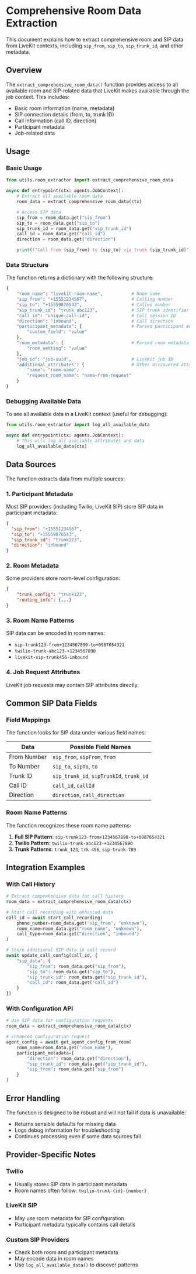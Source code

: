 # Comprehensive Room Data Extraction

This document explains how to extract comprehensive room and SIP data from LiveKit contexts, including `sip_from`, `sip_to`, `sip_trunk_id`, and other metadata.

## Overview

The `extract_comprehensive_room_data()` function provides access to all available room and SIP-related data that LiveKit makes available through the job context. This includes:

- Basic room information (name, metadata)
- SIP connection details (from, to, trunk ID)
- Call information (call ID, direction)
- Participant metadata
- Job-related data

## Usage

### Basic Usage

```python
from utils.room_extractor import extract_comprehensive_room_data

async def entrypoint(ctx: agents.JobContext):
    # Extract all available room data
    room_data = extract_comprehensive_room_data(ctx)

    # Access SIP data
    sip_from = room_data.get("sip_from")
    sip_to = room_data.get("sip_to")
    sip_trunk_id = room_data.get("sip_trunk_id")
    call_id = room_data.get("call_id")
    direction = room_data.get("direction")

    print(f"Call from {sip_from} to {sip_to} via trunk {sip_trunk_id}")
```

### Data Structure

The function returns a dictionary with the following structure:

```python
{
    "room_name": "livekit-room-name",           # Room name
    "sip_from": "+15551234567",                 # Calling number
    "sip_to": "+15559876543",                   # Called number
    "sip_trunk_id": "trunk_abc123",             # SIP trunk identifier
    "call_id": "unique-call-id",                # Call session ID
    "direction": "inbound",                     # Call direction
    "participant_metadata": {                   # Parsed participant metadata
        "custom_field": "value"
    },
    "room_metadata": {                          # Parsed room metadata
        "room_setting": "value"
    },
    "job_id": "job-uuid",                       # LiveKit job ID
    "additional_attributes": {                  # Other discovered attributes
        "name": "room-name",
        "request_room_name": "name-from-request"
    }
}
```

### Debugging Available Data

To see all available data in a LiveKit context (useful for debugging):

```python
from utils.room_extractor import log_all_available_data

async def entrypoint(ctx: agents.JobContext):
    # This will log all available attributes and data
    log_all_available_data(ctx)
```

## Data Sources

The function extracts data from multiple sources:

### 1. Participant Metadata

Most SIP providers (including Twilio, LiveKit SIP) store SIP data in participant metadata:

```json
{
  "sip_from": "+15551234567",
  "sip_to": "+15559876543",
  "sip_trunk_id": "trunk123",
  "direction": "inbound"
}
```

### 2. Room Metadata

Some providers store room-level configuration:

```json
{
    "trunk_config": "trunk123",
    "routing_info": {...}
}
```

### 3. Room Name Patterns

SIP data can be encoded in room names:

- `sip-trunk123-from+1234567890-to+0987654321`
- `twilio-trunk-abc123-+1234567890`
- `livekit-sip-trunk456-inbound`

### 4. Job Request Attributes

LiveKit job requests may contain SIP attributes directly.

## Common SIP Data Fields

### Field Mappings

The function looks for SIP data under various field names:

| Data        | Possible Field Names                     |
| ----------- | ---------------------------------------- |
| From Number | `sip_from`, `sipFrom`, `from`            |
| To Number   | `sip_to`, `sipTo`, `to`                  |
| Trunk ID    | `sip_trunk_id`, `sipTrunkId`, `trunk_id` |
| Call ID     | `call_id`, `callId`                      |
| Direction   | `direction`, `call_direction`            |

### Room Name Patterns

The function recognizes these room name patterns:

1. **Full SIP Pattern**: `sip-trunk123-from+1234567890-to+0987654321`
2. **Twilio Pattern**: `twilio-trunk-abc123-+1234567890`
3. **Trunk Patterns**: `trunk_123`, `trk-456`, `sip-trunk-789`

## Integration Examples

### With Call History

```python
# Extract comprehensive data for call history
room_data = extract_comprehensive_room_data(ctx)

# Start call recording with enhanced data
call_id = await start_call_recording(
    phone_number=room_data.get("sip_from", "unknown"),
    room_name=room_data.get("room_name", "unknown"),
    call_type=room_data.get("direction", "inbound")
)

# Store additional SIP data in call record
await update_call_config(call_id, {
    "sip_data": {
        "sip_from": room_data.get("sip_from"),
        "sip_to": room_data.get("sip_to"),
        "sip_trunk_id": room_data.get("sip_trunk_id"),
        "call_id": room_data.get("call_id")
    }
})
```

### With Configuration API

```python
# Use SIP data for configuration requests
room_data = extract_comprehensive_room_data(ctx)

# Enhanced configuration request
agent_config = await get_agent_config_from_room(
    room_name=room_data.get("room_name"),
    participant_metadata={
        "direction": room_data.get("direction"),
        "sip_trunk_id": room_data.get("sip_trunk_id"),
        "sip_from": room_data.get("sip_from")
    }
)
```

## Error Handling

The function is designed to be robust and will not fail if data is unavailable:

- Returns sensible defaults for missing data
- Logs debug information for troubleshooting
- Continues processing even if some data sources fail

## Provider-Specific Notes

### Twilio

- Usually stores SIP data in participant metadata
- Room names often follow: `twilio-trunk-{id}-{number}`

### LiveKit SIP

- May use room metadata for SIP configuration
- Participant metadata typically contains call details

### Custom SIP Providers

- Check both room and participant metadata
- May encode data in room names
- Use `log_all_available_data()` to discover patterns
